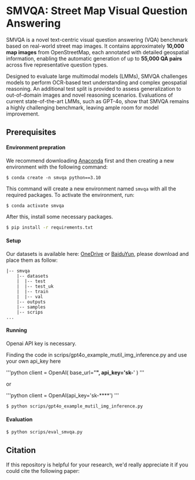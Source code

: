 # SMVQA: Street Map Visual Question Answering
SMVQA is a novel text-centric visual question answering (VQA) benchmark based on real-world street map images. It contains approximately **10,000 map images** from OpenStreetMap, each annotated with detailed geospatial information, enabling the automatic generation of up to **55,000 QA pairs** across five representative question types.

Designed to evaluate large multimodal models (LMMs), SMVQA challenges models to perform OCR-based text understanding and complex geospatial reasoning. An additional test split is provided to assess generalization to out-of-domain images and novel reasoning scenarios. Evaluations of current state-of-the-art LMMs, such as GPT-4o, show that SMVQA remains a highly challenging benchmark, leaving ample room for model improvement.


## Prerequisites

#### Environment prepration

We recommend downloading [Anaconda](https://www.anaconda.com/) first and then creating a new environment with the following command:

``` shell
$ conda create -n smvqa python==3.10
```

This command will create a new environment named `smvqa` with all the required packages. To activate the environment, run:

``` shell
$ conda activate smvqa
```

After this, install some necessary packages.

```bash
$ pip install -r requirements.txt
```


#### Setup 
Our datasets is available here: [OneDrive]() or [BaiduYun](), please download and place them as follow:


```angular2html
|-- smvqa
	|-- datasets
	|  |-- test
	|  |-- test_uk
	|  |-- train
	|  |-- val
	|-- outputs
	|-- samples
	|-- scrips
...
```


#### Running
Openai API key is necessary.

Finding the code in scrips/gpt4o_example_mutil_img_inference.py and use your own api_key here

'''python
client = OpenAI(
    base_url="****",
    api_key='sk-****'
)
'''

or

'''python
client = OpenAI(api_key='sk-****')
'''

```bash
$ python scrips/gpt4o_example_mutil_img_inference.py
```

#### Evaluation
```bash
$ python scrips/eval_smvqa.py
```


## Citation

If this repository is helpful for your research, we'd really appreciate it if you could cite the following paper:


